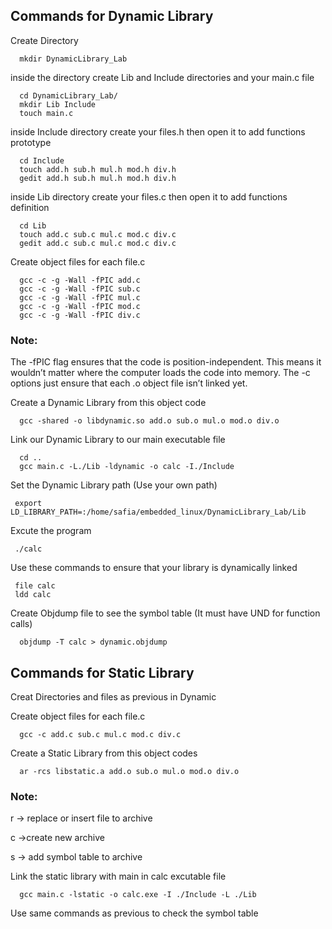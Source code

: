 
## Commands for Dynamic Library

Create Directory
```http
  mkdir DynamicLibrary_Lab
```
inside the directory create Lib and Include directories and your main.c file
```http
  cd DynamicLibrary_Lab/
  mkdir Lib Include
  touch main.c
```
inside Include directory create your files.h then open it to add functions prototype

```http
  cd Include 
  touch add.h sub.h mul.h mod.h div.h
  gedit add.h sub.h mul.h mod.h div.h
```
inside Lib directory create your files.c then open it to add functions definition

```http
  cd Lib
  touch add.c sub.c mul.c mod.c div.c
  gedit add.c sub.c mul.c mod.c div.c
```
Create object files for each file.c 
```http
  gcc -c -g -Wall -fPIC add.c
  gcc -c -g -Wall -fPIC sub.c
  gcc -c -g -Wall -fPIC mul.c
  gcc -c -g -Wall -fPIC mod.c
  gcc -c -g -Wall -fPIC div.c
```
### Note:
 The -fPIC flag ensures that the code is position-independent. This means it wouldn’t matter where the computer loads the code into memory. The -c options just ensure that each .o object file isn’t linked yet.

Create a Dynamic Library from this object code
```http
  gcc -shared -o libdynamic.so add.o sub.o mul.o mod.o div.o
```
Link our Dynamic Library to our main executable file
```http
  cd ..
  gcc main.c -L./Lib -ldynamic -o calc -I./Include
```
Set the Dynamic Library path (Use your own path)
```http
 export LD_LIBRARY_PATH=:/home/safia/embedded_linux/DynamicLibrary_Lab/Lib
```
Excute the program
```http
 ./calc
```
Use these commands to ensure that your library is dynamically linked
```http
 file calc
 ldd calc
```
Create Objdump file to see the symbol table (It must have UND for function calls) 
```http
  objdump -T calc > dynamic.objdump
```

## Commands for Static Library

Creat Directories and files as previous in Dynamic

Create object files for each file.c 
```http
  gcc -c add.c sub.c mul.c mod.c div.c
```
Create a Static Library from this object codes
```http
  ar -rcs libstatic.a add.o sub.o mul.o mod.o div.o
```
### Note:

r -> replace or insert file to archive

c ->create new archive

s -> add symbol table to archive

Link the static library with main in calc excutable file
```http
  gcc main.c -lstatic -o calc.exe -I ./Include -L ./Lib
```
Use same commands as previous to check the symbol table
